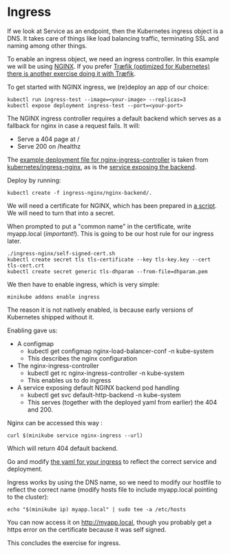 # Ingress
If we look at Service as an endpoint, then the Kubernetes ingress object is a DNS.
It takes care of things like load balancing traffic, terminating SSL and naming among other things. 

To enable an ingress object, we need an ingress controller. In this example we will be using [NGINX](https://www.nginx.com/). If you prefer [Træfik (optimized for Kubernetes) there is another exercise doing it with Træfik](./03-ingress-traefik.md).

To get started with NGINX ingress, we (re)deploy an app of our choice: 
```
kubectl run ingress-test --image=<your-image> --replicas=3
kubectl expose deployment ingress-test --port=<your-port>
```

The NGINX ingress controller requires a default backend which serves as a fallback for nginx in case a request fails. 
It will:
- Serve a 404 page at /
- Serve 200 on /healthz

The [example deployment file for nginx-ingress-controller](ingress-nginx/nginx-backend.yml) is taken from [kubernetes/ingress-nginx](https://github.com/kubernetes/ingress-nginx), as is the [service exposing the backend](ingress-nginx/nginx-service.yml).

Deploy by running: 
```
kubectl create -f ingress-nginx/nginx-backend/.
```

We will need a certificate for NGINX, which has been prepared in [a script](ingress-nginx/self-signed-cert.sh). We will need to turn that into a secret.

When prompted to put a "common name" in the certificate, write myapp.local (*important!*). This is going to be our host rule for our ingress later.

```
./ingress-nginx/self-signed-cert.sh
kubectl create secret tls tls-certificate --key tls-key.key --cert tls-cert.crt
kubectl create secret generic tls-dhparam --from-file=dhparam.pem
```

We then have to enable ingress, which is very simple:
```
minikube addons enable ingress
```
The reason it is not natively enabled, is because early versions of Kubernetes shipped without it. 

Enabling gave us: 
- A configmap 
    * kubectl get configmap nginx-load-balancer-conf -n kube-system
    * This describes the nginx configuration
- The nginx-ingress-controller
    * kubectl get rc nginx-ingress-controller -n kube-system
    * This enables us to do ingress
- A service exposing default NGINX backend pod handling
    * kubectl get svc default-http-backend -n kube-system
    * This serves (together with the deployed yaml from earlier) the 404 and 200. 


Nginx can be accessed this way : 
```
curl $(minikube service nginx-ingress --url)
```

Which will return 404 default backend. 

Go and modify [the yaml for your ingress](./ingress-nginx/ingress.yml) to reflect the correct service and deployment. 

Ingress works by using the DNS name, so we need to modify our hostfile to reflect the correct name (modify hosts file to include myapp.local pointing to the cluster): 

```
echo "$(minikube ip) myapp.local" | sudo tee -a /etc/hosts
```

You can now access it on http://myapp.local, though you probably get a https error on the certificate because it was self signed.

This concludes the exercise for ingress. 


